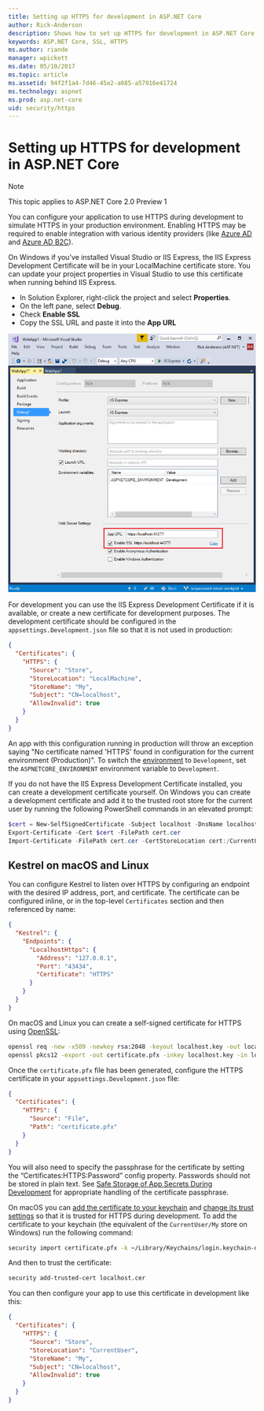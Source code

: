 ```yaml
---
title: Setting up HTTPS for development in ASP.NET Core
author: Rick-Anderson
description: Shows how to set up HTTPS for development in ASP.NET Core 2.0.
keywords: ASP.NET Core, SSL, HTTPS
ms.author: riande
manager: wpickett
ms.date: 05/10/2017
ms.topic: article
ms.assetid: 94f2f1a4-7d46-45e2-a085-a57916e41724
ms.technology: aspnet
ms.prod: asp.net-core
uid: security/https
---
```

# Setting up HTTPS for development in ASP.NET Core

> [!NOTE] 
> This topic applies to ASP.NET Core 2.0 Preview 1

You can configure your application to use HTTPS during development to simulate HTTPS in your production environment. Enabling HTTPS may be required to enable integration with various identity providers (like [Azure AD](https://azure.microsoft.com/services/active-directory) and [Azure AD B2C](https://azure.microsoft.com/services/active-directory-b2c)).

<a name="iisxpress"></a>

On Windows if you’ve installed Visual Studio or IIS Express, the IIS Express Development Certificate will be in your LocalMachine certificate store. You can update your project properties in Visual Studio to use this certificate when running behind IIS Express.

   * In Solution Explorer, right-click the project and select **Properties**.
   * On the left pane, select **Debug**.
   * Check **Enable SSL**
   * Copy the SSL URL and paste it into the **App URL**

![Debug tab of web application properties](enforcing-ssl/_static/ssl.png)

For development you can use the IIS Express Development Certificate if it is available, or create a new certificate for development purposes. The development certificate should be configured in the `appsettings.Development.json` file so that it is not used in production:

```json
{
  "Certificates": {
    "HTTPS": {
      "Source": "Store",
      "StoreLocation": "LocalMachine",
      "StoreName": "My",
      "Subject": "CN=localhost",
      "AllowInvalid": true
    }
  }
}
```

An app with this configuration running in production will throw an exception saying "No certificate named 'HTTPS' found in configuration for the current environment (Production)". To switch the [environment](xref:fundamentals/environments) to `Development`, set the `ASPNETCORE_ENVIRONMENT` environment variable to `Development`.

If you do not have the IIS Express Development Certificate installed, you can create a development certificate yourself. On Windows you can create a development certificate and add it to the trusted root store for the current user by running the following PowerShell commands in an elevated prompt:

```powershell
$cert = New-SelfSignedCertificate -Subject localhost -DnsName localhost -FriendlyName "ASP.NET Core Development" -KeyUsage DigitalSignature -TextExtension @("2.5.29.37={text}1.3.6.1.5.5.7.3.1") 
Export-Certificate -Cert $cert -FilePath cert.cer
Import-Certificate -FilePath cert.cer -CertStoreLocation cert:/CurrentUser/Root
```

<a name="OpenSSL"></a>

## Kestrel on  macOS and Linux

You can  configure Kestrel to listen over HTTPS by configuring an endpoint with the desired IP address, port, and certificate. The certificate can be configured inline, or in the top-level `Certificates` section and then referenced by name:

```json
{
  "Kestrel": {
    "Endpoints": {
      "LocalhostHttps": {
        "Address": "127.0.0.1",
        "Port": "43434",
        "Certificate": "HTTPS"
      }
    }
  }
}

```

On macOS and Linux you can create a self-signed certificate for HTTPS using [OpenSSL](https://www.openssl.org/):

```bash
openssl req -new -x509 -newkey rsa:2048 -keyout localhost.key -out localhost.cer -days 365 -subj /CN=localhost
openssl pkcs12 -export -out certificate.pfx -inkey localhost.key -in localhost.cer
```

Once the `certificate.pfx` file has been generated, configure the HTTPS certificate in your `appsettings.Development.json` file:

```json
{
  "Certificates": {
    "HTTPS": {
      "Source": "File",
      "Path": "certificate.pfx"
    }
  }
}
```

You will also need to specify the passphrase for the certificate by setting the “Certificates:HTTPS:Password” config property. Passwords should not be stored in plain text. See [Safe Storage of App Secrets During Development](app-secrets.md) for appropriate handling of the certificate passphrase.

On macOS you can [add the certificate to your keychain](https://support.apple.com/kb/PH20129?locale=en_US) and [change its trust settings](https://support.apple.com/kb/PH20127?locale=en_US&viewlocale=en_US) so that it is trusted for HTTPS during development. To add the certificate to your keychain (the equivalent of the `CurrentUser/My` store on Windows) run the following command:

```bash
security import certificate.pfx -k ~/Library/Keychains/login.keychain-db
```

And then to trust the certificate:

```bash
security add-trusted-cert localhost.cer
```

You can then configure your app to use this certificate in development like this:

```json
{
  "Certificates": {
    "HTTPS": {
      "Source": "Store",
      "StoreLocation": "CurrentUser",
      "StoreName": "My",
      "Subject": "CN=localhost",
      "AllowInvalid": true
    }
  }
}
```
